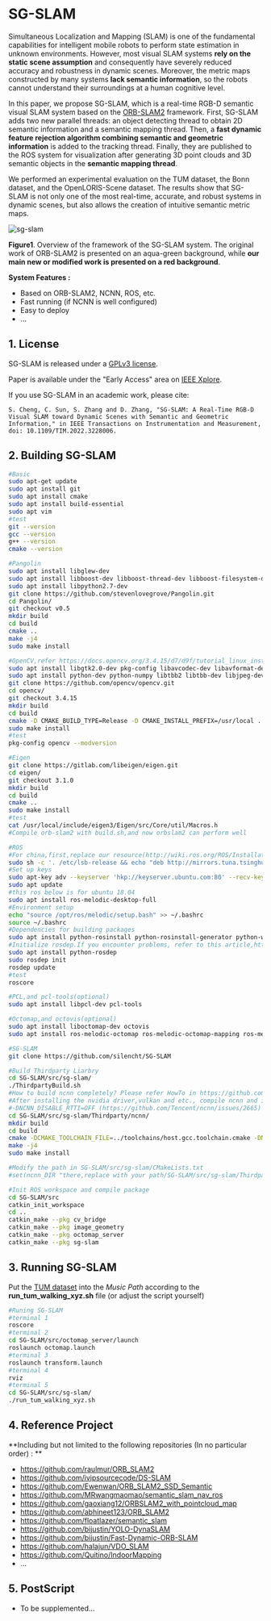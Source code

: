 

# SG-SLAM

Simultaneous Localization and Mapping (SLAM) is one of the fundamental capabilities for intelligent mobile robots to perform state estimation in unknown environments. However, most visual SLAM systems **rely on the static scene assumption** and consequently have severely reduced accuracy and robustness in dynamic scenes. Moreover, the metric maps constructed by many systems **lack semantic information**, so the robots cannot understand their surroundings at a human cognitive level. 

In this paper, we propose SG-SLAM, which is a real-time RGB-D semantic visual SLAM system based on the [ORB-SLAM2](https://github.com/raulmur/ORB_SLAM2) framework. First, SG-SLAM adds two new parallel threads: an object detecting thread to obtain 2D semantic information and a semantic mapping thread. Then, a **fast dynamic feature rejection algorithm combining semantic and geometric information** is added to the tracking thread. Finally, they are published to the ROS system for visualization after generating 3D point clouds and 3D semantic objects in the **semantic mapping thread**. 

We performed an experimental evaluation on the TUM dataset, the Bonn dataset, and the OpenLORIS-Scene dataset. The results show that SG-SLAM is not only one of the most real-time, accurate, and robust systems in dynamic scenes, but also allows the creation of intuitive semantic metric maps.

![sg-slam](./doc/sg-slam-system-overview.png)

**Figure1**. Overview of the framework of the SG-SLAM system. The original work of ORB-SLAM2 is presented on an aqua-green background, while **our main new or modified work is presented on a red background**.

**System Features :**

- Based on ORB-SLAM2, NCNN,  ROS, etc.
- Fast running  (if NCNN is well configured)
- Easy to deploy
- ...

## 1. License

SG-SLAM is released under a [GPLv3 license](https://github.com/silencht/SG-SLAM/blob/main/LICENSE).

Paper is available under the "Early Access" area on [IEEE Xplore](https://ieeexplore.ieee.org/document/9978699).

If you use SG-SLAM in an academic work, please cite:

```
S. Cheng, C. Sun, S. Zhang and D. Zhang, "SG-SLAM: A Real-Time RGB-D Visual SLAM toward Dynamic Scenes with Semantic and Geometric Information," in IEEE Transactions on Instrumentation and Measurement, doi: 10.1109/TIM.2022.3228006.
```

## 2. Building SG-SLAM

```bash
#Basic
sudo apt-get update
sudo apt install git
sudo apt install cmake
sudo apt install build-essential
sudo apt vim
#test
git --version
gcc --version
g++ --version
cmake --version

#Pangolin
sudo apt install libglew-dev
sudo apt install libboost-dev libboost-thread-dev libboost-filesystem-dev
sudo apt install libpython2.7-dev
git clone https://github.com/stevenlovegrove/Pangolin.git
cd Pangolin/
git checkout v0.5
mkdir build
cd build
cmake ..
make -j4
sudo make install

#OpenCV,refer https://docs.opencv.org/3.4.15/d7/d9f/tutorial_linux_install.html
sudo apt install libgtk2.0-dev pkg-config libavcodec-dev libavformat-dev libswscale-dev
sudo apt install python-dev python-numpy libtbb2 libtbb-dev libjpeg-dev libpng-dev libtiff-dev libjasper-dev libdc1394-22-dev
git clone https://github.com/opencv/opencv.git
cd opencv/
git checkout 3.4.15
mkdir build
cd build
cmake -D CMAKE_BUILD_TYPE=Release -D CMAKE_INSTALL_PREFIX=/usr/local ..
sudo make install
#test
pkg-config opencv --modversion

#Eigen
git clone https://gitlab.com/libeigen/eigen.git
cd eigen/
git checkout 3.1.0
mkdir build
cd build
cmake ..
sudo make install
#test
cat /usr/local/include/eigen3/Eigen/src/Core/util/Macros.h
#Compile orb-slam2 with build.sh,and now orbslam2 can perform well

#ROS
#For china,first,replace our resource(http://wiki.ros.org/ROS/Installation/UbuntuMirrors)
sudo sh -c '. /etc/lsb-release && echo "deb http://mirrors.tuna.tsinghua.edu.cn/ros/ubuntu/ `lsb_release -cs` main" > /etc/apt/sources.list.d/ros-latest.list'
#Set up keys
sudo apt-key adv --keyserver 'hkp://keyserver.ubuntu.com:80' --recv-key C1CF6E31E6BADE8868B172B4F42ED6FBAB17C654
sudo apt update
#this ros below is for ubuntu 18.04
sudo apt install ros-melodic-desktop-full
#Environment setup
echo "source /opt/ros/melodic/setup.bash" >> ~/.bashrc
source ~/.bashrc
#Dependencies for building packages
sudo apt install python-rosinstall python-rosinstall-generator python-wstool build-essential
#Initialize rosdep.If you encounter problems, refer to this article,https://zhuanlan.zhihu.com/p/397966333
sudo apt install python-rosdep
sudo rosdep init
rosdep update
#test
roscore

#PCL,and pcl-tools(optional)
sudo apt install libpcl-dev pcl-tools

#Octomap,and octovis(optional)
sudo apt install liboctomap-dev octovis
sudo apt install ros-melodic-octomap ros-melodic-octomap-mapping ros-melodic-octomap-msgs ros-melodic-octomap-ros ros-melodic-octomap-rviz-plugins 

#SG-SLAM
git clone https://github.com/silencht/SG-SLAM

#Build Thirdparty Liarbry
cd SG-SLAM/src/sg-slam/
./ThirdpartyBuild.sh
#How to build ncnn completely? Please refer HowTo in https://github.com/Tencent/ncnn/README.md
#After installing the nvidia driver,vulkan and etc., compile ncnn and install
#-DNCNN_DISABLE_RTTI=OFF (https://github.com/Tencent/ncnn/issues/2665)
cd SG-SLAM/src/sg-slam/Thirdparty/ncnn/
mkdir build
cd build
cmake -DCMAKE_TOOLCHAIN_FILE=../toolchains/host.gcc.toolchain.cmake -DNCNN_DISABLE_RTTI=OFF ..
make -j4
sudo make install

#Modify the path in SG-SLAM/src/sg-slam/CMakeLists.txt
#set(ncnn_DIR "there,replace with your path/SG-SLAM/src/sg-slam/Thirdparty/ncnn/build/install/lib/cmake/ncnn" CACHE PATH "Directory that contains ncnnConfig.cmake")

#Init ROS workspace and compile package
cd SG-SLAM/src
catkin_init_workspace
cd ..
catkin_make --pkg cv_bridge
catkin_make --pkg image_geometry
catkin_make --pkg octomap_server
catkin_make --pkg sg-slam
```

## 3. Running SG-SLAM

Put the [TUM dataset](https://vision.in.tum.de/data/datasets/rgbd-dataset/download) into the *Music Path* according to the **run_tum_walking_xyz.sh** file (or adjust the script yourself)

```bash
#Runing SG-SLAM
#terminal 1
roscore
#terminal 2
cd SG-SLAM/src/octomap_server/launch
roslaunch octomap.launch
#terminal 3
roslaunch transform.launch
#terminal 4
rviz
#terminal 5
cd SG-SLAM/src/sg-slam/
./run_tum_walking_xyz.sh
```

## 4. Reference Project

**Including but not limited to the following repositories  (In no particular order) : **

- https://github.com/raulmur/ORB_SLAM2
- https://github.com/ivipsourcecode/DS-SLAM
- https://github.com/Ewenwan/ORB_SLAM2_SSD_Semantic
- https://github.com/MRwangmaomao/semantic_slam_nav_ros
- https://github.com/gaoxiang12/ORBSLAM2_with_pointcloud_map
- https://github.com/abhineet123/ORB_SLAM2
- https://github.com/floatlazer/semantic_slam
- https://github.com/bijustin/YOLO-DynaSLAM
- https://github.com/bijustin/Fast-Dynamic-ORB-SLAM
- https://github.com/halajun/VDO_SLAM
- https://github.com/Quitino/IndoorMapping
- ...

## 5. PostScript

- To be supplemented...
